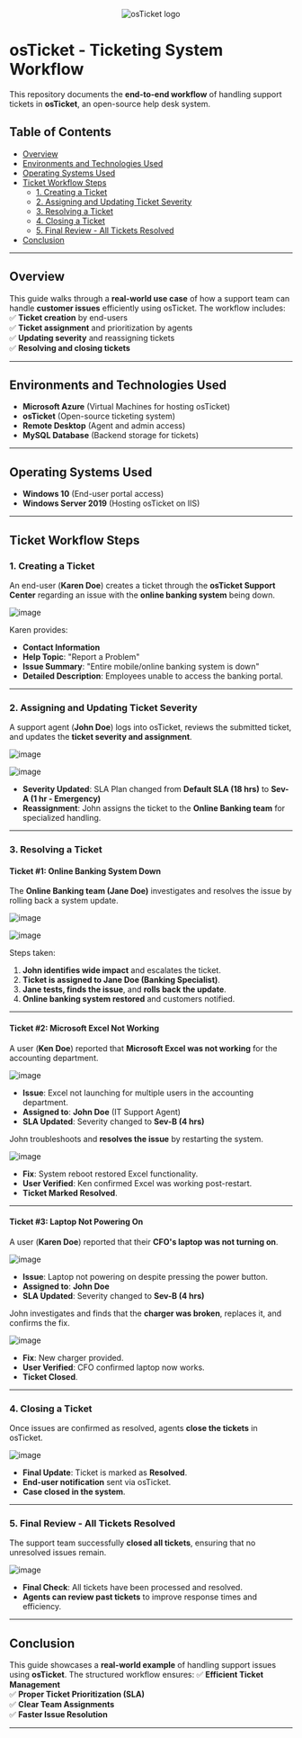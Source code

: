 <p align="center">
  <img src="https://i.imgur.com/Clzj7Xs.png" alt="osTicket logo"/>
</p>

# osTicket - Ticketing System Workflow

This repository documents the **end-to-end workflow** of handling support tickets in **osTicket**, an open-source help desk system.

## Table of Contents
- [Overview](#overview)
- [Environments and Technologies Used](#environments-and-technologies-used)
- [Operating Systems Used](#operating-systems-used)
- [Ticket Workflow Steps](#ticket-workflow-steps)
  - [1. Creating a Ticket](#1-creating-a-ticket)
  - [2. Assigning and Updating Ticket Severity](#2-assigning-and-updating-ticket-severity)
  - [3. Resolving a Ticket](#3-resolving-a-ticket)
  - [4. Closing a Ticket](#4-closing-a-ticket)
  - [5. Final Review - All Tickets Resolved](#5-final-review---all-tickets-resolved)
- [Conclusion](#conclusion)

---

## Overview
This guide walks through a **real-world use case** of how a support team can handle **customer issues** efficiently using osTicket. The workflow includes:
✅ **Ticket creation** by end-users  
✅ **Ticket assignment** and prioritization by agents  
✅ **Updating severity** and reassigning tickets  
✅ **Resolving and closing tickets**  

---

## Environments and Technologies Used
- **Microsoft Azure** (Virtual Machines for hosting osTicket)
- **osTicket** (Open-source ticketing system)
- **Remote Desktop** (Agent and admin access)
- **MySQL Database** (Backend storage for tickets)

---

## Operating Systems Used
- **Windows 10** (End-user portal access)
- **Windows Server 2019** (Hosting osTicket on IIS)

---

## Ticket Workflow Steps

### 1. Creating a Ticket
An end-user (**Karen Doe**) creates a ticket through the **osTicket Support Center** regarding an issue with the **online banking system** being down.

![image](https://github.com/user-attachments/assets/149d3ad9-77b5-4630-8bdd-fda0fc8f388c)


Karen provides:
- **Contact Information**
- **Help Topic**: "Report a Problem"
- **Issue Summary**: "Entire mobile/online banking system is down"
- **Detailed Description**: Employees unable to access the banking portal.

---

### 2. Assigning and Updating Ticket Severity
A support agent (**John Doe**) logs into osTicket, reviews the submitted ticket, and updates the **ticket severity and assignment**.

![image](https://github.com/user-attachments/assets/13d7297d-ad8a-40d6-9457-9d6d87d063c4)


![image](https://github.com/user-attachments/assets/eb6f8298-15a7-44bb-b1e2-62a71bb63eb4)

- **Severity Updated**: SLA Plan changed from **Default SLA (18 hrs)** to **Sev-A (1 hr - Emergency)**
- **Reassignment**: John assigns the ticket to the **Online Banking team** for specialized handling.

---

### 3. Resolving a Ticket

#### Ticket #1: Online Banking System Down
The **Online Banking team (Jane Doe)** investigates and resolves the issue by rolling back a system update.

![image](https://github.com/user-attachments/assets/d10fb97f-b48f-40a0-b443-6417752e6bd2)

![image](https://github.com/user-attachments/assets/a9172578-0284-4d5e-b539-43422d81a1d1)

Steps taken:
1. **John identifies wide impact** and escalates the ticket.
2. **Ticket is assigned to Jane Doe (Banking Specialist)**.
3. **Jane tests, finds the issue**, and **rolls back the update**.
4. **Online banking system restored** and customers notified.

---

#### Ticket #2: Microsoft Excel Not Working
A user (**Ken Doe**) reported that **Microsoft Excel was not working** for the accounting department. 


![image](https://github.com/user-attachments/assets/ae805c46-c61d-40b0-9a4a-9839d7b3c674)


- **Issue**: Excel not launching for multiple users in the accounting department.
- **Assigned to**: **John Doe** (IT Support Agent)
- **SLA Updated**: Severity changed to **Sev-B (4 hrs)**

John troubleshoots and **resolves the issue** by restarting the system.

![image](https://github.com/user-attachments/assets/a8caf3e4-98f1-49f9-b60c-50239029c2c5)


- **Fix**: System reboot restored Excel functionality.
- **User Verified**: Ken confirmed Excel was working post-restart.
- **Ticket Marked Resolved**.

---

#### Ticket #3: Laptop Not Powering On
A user (**Karen Doe**) reported that their **CFO's laptop was not turning on**.

![image](https://github.com/user-attachments/assets/c16fe5f0-5606-4317-893b-041b9979b5ac)


- **Issue**: Laptop not powering on despite pressing the power button.
- **Assigned to**: **John Doe**
- **SLA Updated**: Severity changed to **Sev-B (4 hrs)**

John investigates and finds that the **charger was broken**, replaces it, and confirms the fix.

![image](https://github.com/user-attachments/assets/5d7984b4-6a0c-4158-be4d-16b4e07e7da6)


- **Fix**: New charger provided.
- **User Verified**: CFO confirmed laptop now works.
- **Ticket Closed**.

---

### 4. Closing a Ticket
Once issues are confirmed as resolved, agents **close the tickets** in osTicket.

![image](https://github.com/user-attachments/assets/ce1738c5-9bc0-436d-ad75-3e55e95ba508)


- **Final Update**: Ticket is marked as **Resolved**.
- **End-user notification** sent via osTicket.
- **Case closed in the system**.

---

### 5. Final Review - All Tickets Resolved
The support team successfully **closed all tickets**, ensuring that no unresolved issues remain.

![image](https://github.com/user-attachments/assets/6c71b535-4caf-4c52-bf10-e2fd7d747b2b)

- **Final Check**: All tickets have been processed and resolved.
- **Agents can review past tickets** to improve response times and efficiency.

---

## Conclusion
This guide showcases a **real-world example** of handling support issues using **osTicket**. The structured workflow ensures:
✅ **Efficient Ticket Management**  
✅ **Proper Ticket Prioritization (SLA)**  
✅ **Clear Team Assignments**  
✅ **Faster Issue Resolution**  

---

